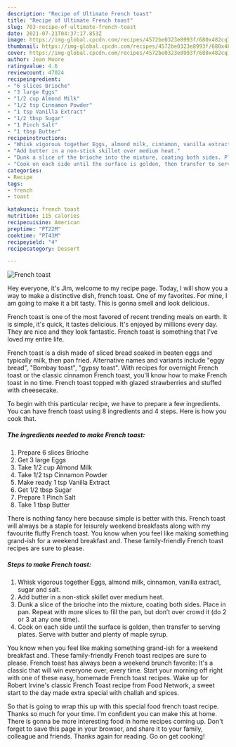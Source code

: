 ```yaml
---
description: "Recipe of Ultimate French toast"
title: "Recipe of Ultimate French toast"
slug: 703-recipe-of-ultimate-french-toast
date: 2021-07-21T04:37:17.853Z
image: https://img-global.cpcdn.com/recipes/4572be0323e8993f/680x482cq70/french-toast-recipe-main-photo.jpg
thumbnail: https://img-global.cpcdn.com/recipes/4572be0323e8993f/680x482cq70/french-toast-recipe-main-photo.jpg
cover: https://img-global.cpcdn.com/recipes/4572be0323e8993f/680x482cq70/french-toast-recipe-main-photo.jpg
author: Jean Moore
ratingvalue: 4.6
reviewcount: 47024
recipeingredient:
- "6 slices Brioche"
- "3 large Eggs"
- "1/2 cup Almond Milk"
- "1/2 tsp Cinnamon Powder"
- "1 tsp Vanilla Extract"
- "1/2 tbsp Sugar"
- "1 Pinch Salt"
- "1 tbsp Butter"
recipeinstructions:
- "Whisk vigorous together Eggs, almond milk, cinnamon, vanilla extract, sugar and salt."
- "Add butter in a non-stick skillet over medium heat."
- "Dunk a slice of the brioche into the mixture, coating both sides. Place in pan. Repeat with more slices to fill the pan, but don’t over crowd it (do 2 or 3 at any one time)."
- "Cook on each side until the surface is golden, then transfer to serving plates. Serve with butter and plenty of maple syrup."
categories:
- Recipe
tags:
- french
- toast

katakunci: french toast 
nutrition: 115 calories
recipecuisine: American
preptime: "PT22M"
cooktime: "PT43M"
recipeyield: "4"
recipecategory: Dessert

---
```



![French toast](https://img-global.cpcdn.com/recipes/4572be0323e8993f/680x482cq70/french-toast-recipe-main-photo.jpg)

Hey everyone, it's Jim, welcome to my recipe page. Today, I will show you a way to make a distinctive dish, french toast. One of my favorites. For mine, I am going to make it a bit tasty. This is gonna smell and look delicious.

French toast is one of the most favored of recent trending meals on earth. It is simple, it's quick, it tastes delicious. It's enjoyed by millions every day. They are nice and they look fantastic. French toast is something that I've loved my entire life.

French toast is a dish made of sliced bread soaked in beaten eggs and typically milk, then pan fried. Alternative names and variants include &#34;eggy bread&#34;, &#34;Bombay toast&#34;, &#34;gypsy toast&#34;. With recipes for overnight French toast or the classic cinnamon French toast, you&#39;ll know how to make French toast in no time. French toast topped with glazed strawberries and stuffed with cheesecake.


To begin with this particular recipe, we have to prepare a few ingredients. You can have french toast using 8 ingredients and 4 steps. Here is how you cook that.

<!--inarticleads1-->

##### The ingredients needed to make French toast:

1. Prepare 6 slices Brioche
1. Get 3 large Eggs
1. Take 1/2 cup Almond Milk
1. Take 1/2 tsp Cinnamon Powder
1. Make ready 1 tsp Vanilla Extract
1. Get 1/2 tbsp Sugar
1. Prepare 1 Pinch Salt
1. Take 1 tbsp Butter


There is nothing fancy here because simple is better with this. French toast will always be a staple for leisurely weekend breakfasts along with my favourite fluffy French toast. You know when you feel like making something grand-ish for a weekend breakfast and. These family-friendly French toast recipes are sure to please. 

<!--inarticleads2-->

##### Steps to make French toast:

1. Whisk vigorous together Eggs, almond milk, cinnamon, vanilla extract, sugar and salt.
1. Add butter in a non-stick skillet over medium heat.
1. Dunk a slice of the brioche into the mixture, coating both sides. Place in pan. Repeat with more slices to fill the pan, but don’t over crowd it (do 2 or 3 at any one time).
1. Cook on each side until the surface is golden, then transfer to serving plates. Serve with butter and plenty of maple syrup.


You know when you feel like making something grand-ish for a weekend breakfast and. These family-friendly French toast recipes are sure to please. French toast has always been a weekend brunch favorite: It&#39;s a classic that will win everyone over, every time. Start your morning off right with one of these easy, homemade French toast recipes. Wake up for Robert Irvine&#39;s classic French Toast recipe from Food Network, a sweet start to the day made extra special with challah and spices. 

So that is going to wrap this up with this special food french toast recipe. Thanks so much for your time. I'm confident you can make this at home. There is gonna be more interesting food in home recipes coming up. Don't forget to save this page in your browser, and share it to your family, colleague and friends. Thanks again for reading. Go on get cooking!

